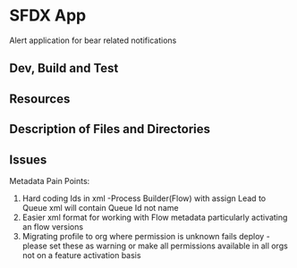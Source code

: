 # SFDX  App
Alert application for bear related notifications

## Dev, Build and Test


## Resources


## Description of Files and Directories


## Issues
Metadata Pain Points:
1. Hard coding Ids in xml
    -Process Builder(Flow) with assign Lead to Queue xml will contain Queue Id not name
2. Easier xml format for working with Flow metadata particularly activating an flow versions
3. Migrating profile to org where permission is unknown fails deploy
    -please set these as warning or make all permissions available in all orgs not on a  feature activation basis

